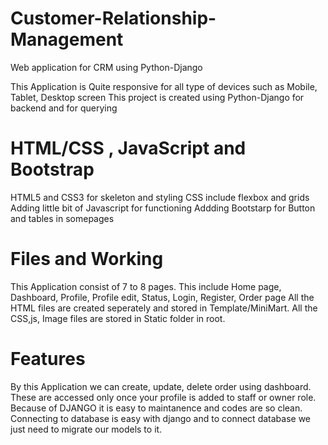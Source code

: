 # Customer-Relationship-Management
Web application for CRM using Python-Django

This Application is Quite responsive for all type of devices such as Mobile, Tablet, Desktop screen
This project is created using Python-Django for backend and for querying

# HTML/CSS , JavaScript and Bootstrap 
HTML5 and CSS3 for skeleton and styling
CSS include flexbox and grids
Adding little bit of Javascript for functioning
Addding Bootstarp for Button and tables in somepages

# Files and Working
This Application consist of 7 to 8 pages. This include Home page, Dashboard, Profile, Profile edit, Status, Login, Register, Order page
All the HTML files are created seperately and stored in Template/MiniMart.
All the CSS,js, Image files are stored in Static folder in root.

# Features
By this Application we can create, update, delete order using dashboard.
These are accessed only once your profile is added to staff or owner role.
Because of DJANGO it is easy to maintanence and codes are so  clean.
Connecting to database is easy with django and to connect database we just need to migrate our models to it.
